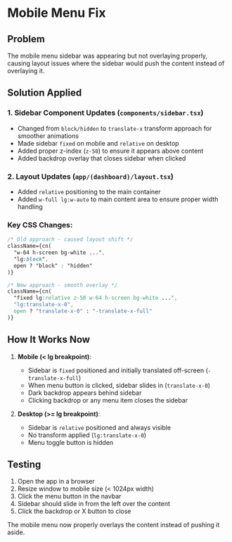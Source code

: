 # Mobile Menu Fix

## Problem
The mobile menu sidebar was appearing but not overlaying properly, causing layout issues where the sidebar would push the content instead of overlaying it.

## Solution Applied

### 1. **Sidebar Component Updates** (`components/sidebar.tsx`)
- Changed from `block/hidden` to `translate-x` transform approach for smoother animations
- Made sidebar `fixed` on mobile and `relative` on desktop
- Added proper z-index (`z-50`) to ensure it appears above content
- Added backdrop overlay that closes sidebar when clicked

### 2. **Layout Updates** (`app/(dashboard)/layout.tsx`)
- Added `relative` positioning to the main container
- Added `w-full lg:w-auto` to main content area to ensure proper width handling

### Key CSS Changes:
```css
/* Old approach - caused layout shift */
className={cn(
  "w-64 h-screen bg-white ...",
  "lg:block",
  open ? "block" : "hidden"
)}

/* New approach - smooth overlay */
className={cn(
  "fixed lg:relative z-50 w-64 h-screen bg-white ...",
  "lg:translate-x-0",
  open ? "translate-x-0" : "-translate-x-full"
)}
```

## How It Works Now

1. **Mobile (< lg breakpoint)**:
   - Sidebar is `fixed` positioned and initially translated off-screen (`-translate-x-full`)
   - When menu button is clicked, sidebar slides in (`translate-x-0`)
   - Dark backdrop appears behind sidebar
   - Clicking backdrop or any menu item closes the sidebar

2. **Desktop (>= lg breakpoint)**:
   - Sidebar is `relative` positioned and always visible
   - No transform applied (`lg:translate-x-0`)
   - Menu toggle button is hidden

## Testing
1. Open the app in a browser
2. Resize window to mobile size (< 1024px width)
3. Click the menu button in the navbar
4. Sidebar should slide in from the left over the content
5. Click the backdrop or X button to close

The mobile menu now properly overlays the content instead of pushing it aside.